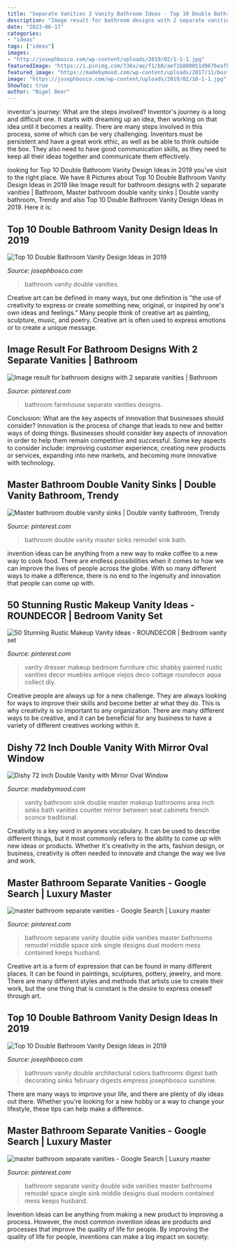 ```yaml
---
title: "Separate Vanities 2 Vanity Bathroom Ideas - Top 10 Double Bathroom Vanity Design Ideas In 2019"
description: "Image result for bathroom designs with 2 separate vanities"
date: "2023-06-17"
categories:
- "ideas"
tags: ["ideas"]
images:
- "http://josephbosco.com/wp-content/uploads/2019/02/1-1-1.jpg"
featuredImage: "https://i.pinimg.com/736x/ae/f1/b8/aef1b800051d9676eafbb47a82c98bf4--bathroom-double-vanity-vanity-sink.jpg"
featured_image: "https://madebymood.com/wp-content/uploads/2017/11/boston-72-inch-double-vanity-with-chrome-bathroom-sink-faucets-traditional-and-faucet-wall-sconce.jpg"
image: "https://josephbosco.com/wp-content/uploads/2019/02/10-1-1.jpg"
ShowToc: true
author: "Nigel Beer"
---
```



inventor's journey: What are the steps involved?
Inventor's journey is a long and difficult one. It starts with dreaming up an idea, then working on that idea until it becomes a reality. There are many steps involved in this process, some of which can be very challenging. Inventors must be persistent and have a great work ethic, as well as be able to think outside the box. They also need to have good communication skills, as they need to keep all their ideas together and communicate them effectively.

	

		
looking for Top 10 Double Bathroom Vanity Design Ideas in 2019 you've visit to the right place. We have 8 Pictures about Top 10 Double Bathroom Vanity Design Ideas in 2019 like Image result for bathroom designs with 2 separate vanities | Bathroom, Master bathroom double vanity sinks | Double vanity bathroom, Trendy and also Top 10 Double Bathroom Vanity Design Ideas in 2019. Here it is:
		
    
## Top 10 Double Bathroom Vanity Design Ideas In 2019

<img loading=lazy src="https://josephbosco.com/wp-content/uploads/2019/02/10-1-1.jpg" onerror="this.onerror=null;this.src='https://tse4.mm.bing.net/th?id=OIP.MVJvsCexhcUJr2fgwKg9qQHaLH&amp;pid=15.1';" alt="Top 10 Double Bathroom Vanity Design Ideas in 2019">

_Source: josephbosco.com_

>bathroom vanity double vanities. 

	

Creative art can be defined in many ways, but one definition is "the use of creativity to express or create something new, original, or inspired by one's own ideas and feelings." Many people think of creative art as painting, sculpture, music, and poetry. Creative art is often used to express emotions or to create a unique message.

    
## Image Result For Bathroom Designs With 2 Separate Vanities | Bathroom

<img loading=lazy src="https://i.pinimg.com/736x/b9/4a/86/b94a865df6ae0851d5f943dd2d343a24.jpg" onerror="this.onerror=null;this.src='https://tse1.mm.bing.net/th?id=OIP.Ur3jawpmh3RvBFvU_mytAwHaJ3&amp;pid=15.1';" alt="Image result for bathroom designs with 2 separate vanities | Bathroom">

_Source: pinterest.com_

>bathroom farmhouse separate vanities designs. 

	

Conclusion: What are the key aspects of innovation that businesses should consider?
Innovation is the process of change that leads to new and better ways of doing things. Businesses should consider key aspects of innovation in order to help them remain competitive and successful. Some key aspects to consider include: improving customer experience, creating new products or services, expanding into new markets, and becoming more innovative with technology.

    
## Master Bathroom Double Vanity Sinks | Double Vanity Bathroom, Trendy

<img loading=lazy src="https://i.pinimg.com/736x/ae/f1/b8/aef1b800051d9676eafbb47a82c98bf4--bathroom-double-vanity-vanity-sink.jpg" onerror="this.onerror=null;this.src='https://tse1.mm.bing.net/th?id=OIP.fbiDk7gsFNWY3wqk-6MK4gHaLH&amp;pid=15.1';" alt="Master bathroom double vanity sinks | Double vanity bathroom, Trendy">

_Source: pinterest.com_

>bathroom double vanity master sinks remodel sink bath. 

	

invention ideas can be anything from a new way to make coffee to a new way to cook food. There are endless possibilities when it comes to how we can improve the lives of people across the globe. With so many different ways to make a difference, there is no end to the ingenuity and innovation that people can come up with.

    
## 50 Stunning Rustic Makeup Vanity Ideas - ROUNDECOR | Bedroom Vanity Set

<img loading=lazy src="https://i.pinimg.com/736x/99/1d/2b/991d2bbc55a588e4aa33136fff7f68dc.jpg" onerror="this.onerror=null;this.src='https://tse3.mm.bing.net/th?id=OIP.UW6bi0KUQ83Jxi6jPsut_AHaJ2&amp;pid=15.1';" alt="50 Stunning Rustic Makeup Vanity Ideas - ROUNDECOR | Bedroom vanity set">

_Source: pinterest.com_

>vanity dresser makeup bedroom furniture chic shabby painted rustic vanities decor muebles antique viejos deco cottage roundecor aqua collect diy. 

	

Creative people are always up for a new challenge. They are always looking for ways to improve their skills and become better at what they do. This is why creativity is so important to any organization. There are many different ways to be creative, and it can be beneficial for any business to have a variety of different creatives working within it.

    
## Dishy 72 Inch Double Vanity With Mirror Oval Window

<img loading=lazy src="https://madebymood.com/wp-content/uploads/2017/11/boston-72-inch-double-vanity-with-chrome-bathroom-sink-faucets-traditional-and-faucet-wall-sconce.jpg" onerror="this.onerror=null;this.src='https://tse1.mm.bing.net/th?id=OIP.Png2uF_aWynvPzMslb0-TAHaJp&amp;pid=15.1';" alt="Dishy 72 inch Double Vanity with Mirror Oval Window">

_Source: madebymood.com_

>vanity bathroom sink double master makeup bathrooms area inch sinks bath vanities counter mirror between seat cabinets french sconce traditional. 

	

Creativity is a key word in anyones vocabulary. It can be used to describe different things, but it most commonly refers to the ability to come up with new ideas or products. Whether it's creativity in the arts, fashion design, or business, creativity is often needed to innovate and change the way we live and work.

    
## Master Bathroom Separate Vanities - Google Search | Luxury Master

<img loading=lazy src="https://i.pinimg.com/originals/8f/c9/73/8fc97319062ae451e27db09f83af1cdc.jpg" onerror="this.onerror=null;this.src='https://tse4.mm.bing.net/th?id=OIP.05D_z2bsFw_xMJAUwIXQPQHaJ3&amp;pid=15.1';" alt="master bathroom separate vanities - Google Search | Luxury master">

_Source: pinterest.com_

>bathroom separate vanity double side vanities master bathrooms remodel middle space sink single designs dual modern mess contained keeps husband. 

	

Creative art is a form of expression that can be found in many different places. It can be found in paintings, sculptures, pottery, jewelry, and more. There are many different styles and methods that artists use to create their work, but the one thing that is constant is the desire to express oneself through art.

    
## Top 10 Double Bathroom Vanity Design Ideas In 2019

<img loading=lazy src="http://josephbosco.com/wp-content/uploads/2019/02/1-1-1.jpg" onerror="this.onerror=null;this.src='https://tse3.mm.bing.net/th?id=OIP.gG9o5aABAtqNYHL4tG1GeQHaKX&amp;pid=15.1';" alt="Top 10 Double Bathroom Vanity Design Ideas in 2019">

_Source: josephbosco.com_

>bathroom vanity double architectural colors bathrooms digest bath decorating sinks february digests empress josephbosco sunshine. 

	

There are many ways to improve your life, and there are plenty of diy ideas out there. Whether you're looking for a new hobby or a way to change your lifestyle, these tips can help make a difference.

    
## Master Bathroom Separate Vanities - Google Search | Luxury Master

<img loading=lazy src="https://i.pinimg.com/736x/8f/c9/73/8fc97319062ae451e27db09f83af1cdc--diy-bathroom-bathroom-remodeling.jpg" onerror="this.onerror=null;this.src='https://tse4.mm.bing.net/th?id=OIP.VVSnONYm6Qacipu7xxoX9gHaJ3&amp;pid=15.1';" alt="master bathroom separate vanities - Google Search | Luxury master">

_Source: pinterest.com_

>bathroom separate vanity double side vanities master bathrooms remodel space single sink middle designs dual modern contained mess keeps husband. 

	

Invention ideas can be anything from making a new product to improving a process. However, the most common invention ideas are products and processes that improve the quality of life for people. By improving the quality of life for people, inventions can make a big impact on society.

